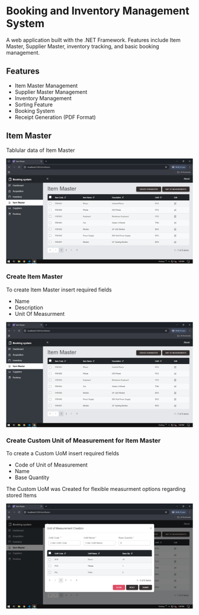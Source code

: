 # Booking and Inventory Management System

A web application built with the .NET Framework. Features include Item Master, Supplier Master, inventory tracking, and basic booking management.

## Features

- Item Master Management
- Supplier Master Management
- Inventory Management
- Sorting Feature
- Booking System
- Receipt Generation (PDF Format)

## Item Master

Tablular data of Item Master

![ItemMaster Table](Screenshots/Item%20Master%20Table.PNG)

### Create Item Master

To create Item Master insert required fields
- Name
- Description
- Unit Of Measurment

![ItemMaster Table](Screenshots/Item%20Master%20Table.PNG)

### Create Custom Unit of Measurement for Item Master

To create a Custom UoM insert required fields
- Code of Unit of Measurement
- Name
- Base Quantity

The Custom UoM was Created for flexible measurment options regarding stored Items

![ItemMaster Table](Screenshots/Item%20Master%20Uom.PNG)


